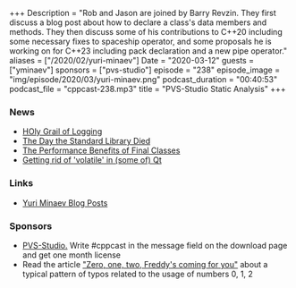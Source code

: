 +++
Description = "Rob and Jason are joined by Barry Revzin. They first discuss a blog post about how to declare a class's data members and methods. They then discuss some of his contributions to C++20 including some necessary fixes to spaceship operator, and some proposals he is working on for C++23 including pack declaration and a new pipe operator."
aliases = ["/2020/02/yuri-minaev"]
Date = "2020-03-12"
guests = ["yminaev"]
sponsors = ["pvs-studio"]
episode = "238"
episode_image = "img/episode/2020/03/yuri-minaev.png"
podcast_duration = "00:40:53"
podcast_file = "cppcast-238.mp3"
title = "PVS-Studio Static Analysis"
+++

### News ###

 - [HOly Grail of Logging](https://github.com/maxk-org/hogl)
 - [The Day the Standard Library Died](https://cor3ntin.github.io/posts/abi/)
 - [The Performance Benefits of Final Classes](https://devblogs.microsoft.com/cppblog/the-performance-benefits-of-final-classes/?WT.mc_id=social-reddit-marouill)
 - [Getting rid of 'volatile' in (some of) Qt](https://www.kdab.com/getting-rid-of-volatile-in-some-of-qt/)

### Links ###

 - [Yuri Minaev Blog Posts](https://www.viva64.com/en/b/a/yuri-minaev/)

### Sponsors ###

- [PVS-Studio.](http://bit.ly/2YOH7re) Write #cppcast in the message field on the download page and get one month license
- Read the article ["Zero, one, two, Freddy's coming for you"](http://bit.ly/2STw7D9) about a typical pattern of typos related to the usage of numbers 0, 1, 2
